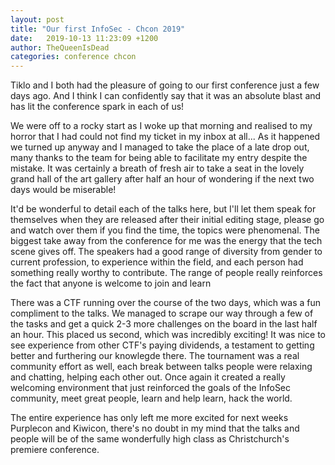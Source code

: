 ```yaml
---
layout: post
title: "Our first InfoSec - Chcon 2019"
date:   2019-10-13 11:23:09 +1200
author: TheQueenIsDead
categories: conference chcon
---
```


Tiklo and I both had the pleasure of going to our first conference just a few days ago.
And I think I can confidently say that it was an absolute blast and has lit the conference spark in each of us! 

We were off to a rocky start as I woke up that morning and realised to my horror
that I had could not find my ticket in my inbox at all...
As it happened we turned up anyway and I managed to take the place of a late drop out,
many thanks to the team for being able to facilitate my entry despite the mistake.
It was certainly a breath of fresh air to take a seat in the lovely grand hall of the art gallery after
half an hour of wondering if the next two days would be miserable!

It'd be wonderful to detail each of the talks here, but I'll let them speak for themselves when they are released
after their initial editing stage, please go and watch over them if you find the time,
the topics were phenomenal. The biggest take away from the conference for me was the energy that the tech scene gives
off. The speakers had a good range of diversity from gender to current profession, to experience within the field,
and each person had something really worthy to contribute. The range of people really reinforces the fact that
anyone is welcome to join and learn  

There was a CTF running over the course of the two days, which was a fun compliment to the talks.
We managed to scrape our way through a few of the tasks and get a quick 2-3 more challenges on the
board in the last half an hour. This placed us second, which was incredibly exciting!
It was nice to see experience from other CTF's paying dividends, a testament to getting better and
furthering our knowlegde there. The tournament was a real community effort as well, each break
between talks people were relaxing and chatting, helping each other out. Once again it created a
really welcoming environment that just reinforced the goals of the InfoSec community, meet great
people, learn and help learn, hack the world.

The entire experience has only left me more excited for next weeks Purplecon and Kiwicon,
there's no doubt in my mind that the talks and people will be of the same wonderfully high class
as Christchurch's premiere conference.